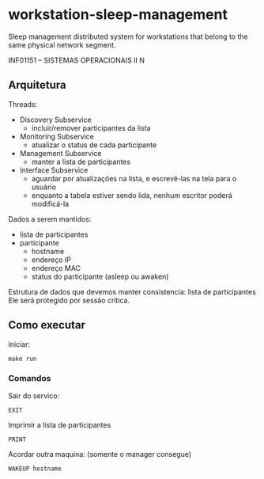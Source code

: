 # workstation-sleep-management

Sleep management distributed system for workstations that belong to the same physical network segment.

INF01151 – SISTEMAS OPERACIONAIS II N

## Arquitetura

Threads:
- Discovery Subservice
  - incluir/remover participantes da lista
- Monitoring Subservice
  - atualizar o status de cada participante
- Management Subservice
  - manter a lista de participantes
- Interface Subservice
  - aguardar por atualizações na lista, e escrevê-las na tela para o usuário
  - enquanto a tabela estiver sendo lida, nenhum escritor poderá modificá-la


Dados a serem mantidos:
- lista  de  participantes
- participante
  - hostname
  - endereço IP
  - endereço MAC
  - status do participante (asleep ou awaken)

Estrutura de dados que devemos manter consistencia: lista de participantes
Ele será protegido por sessão crítica.

## Como executar

Iniciar:
```
make run
```

### Comandos

Sair do servico: 
```
EXIT
```

Imprimir a lista de participantes
```
PRINT
```

Acordar outra maquina: (somente o manager consegue)
```
WAKEUP hostname 
```


